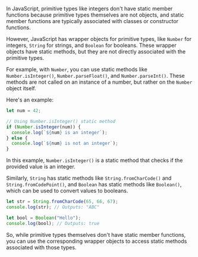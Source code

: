 In JavaScript, primitive types like integers don't have static member functions because primitive types themselves are not objects, and static member functions are typically associated with classes or constructor functions.

However, JavaScript has wrapper objects for primitive types, like `Number` for integers, `String` for strings, and `Boolean` for booleans. These wrapper objects have static methods, but they are not directly associated with the primitive types.

For example, with `Number`, you can use static methods like `Number.isInteger()`, `Number.parseFloat()`, and `Number.parseInt()`. These methods are not called on an instance of a number, but rather on the `Number` object itself.

Here's an example:

```javascript
let num = 42;

// Using Number.isInteger() static method
if (Number.isInteger(num)) {
  console.log(`${num} is an integer`);
} else {
  console.log(`${num} is not an integer`);
}
```

In this example, `Number.isInteger()` is a static method that checks if the provided value is an integer.

Similarly, `String` has static methods like `String.fromCharCode()` and `String.fromCodePoint()`, and `Boolean` has static methods like `Boolean()`, which can be used to convert values to booleans.

```javascript
let str = String.fromCharCode(65, 66, 67);
console.log(str); // Outputs: "ABC"

let bool = Boolean("Hello");
console.log(bool); // Outputs: true
```

So, while primitive types themselves don't have static member functions, you can use the corresponding wrapper objects to access static methods associated with those types.
